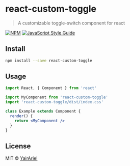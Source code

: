 # react-custom-toggle

> A customizable toggle-switch component for react

[![NPM](https://img.shields.io/npm/v/react-custom-toggle.svg)](https://www.npmjs.com/package/react-custom-toggle) [![JavaScript Style Guide](https://img.shields.io/badge/code_style-standard-brightgreen.svg)](https://standardjs.com)

## Install

```bash
npm install --save react-custom-toggle
```

## Usage

```jsx
import React, { Component } from 'react'

import MyComponent from 'react-custom-toggle'
import 'react-custom-toggle/dist/index.css'

class Example extends Component {
  render() {
    return <MyComponent />
  }
}
```

## License

MIT © [YairAriel](https://github.com/YairAriel)
